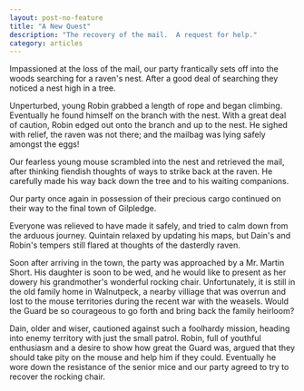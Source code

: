 ```yaml
---
layout: post-no-feature
title: "A New Quest"
description: "The recovery of the mail.  A request for help."
category: articles
---
```


Impassioned at the loss of the mail, our party frantically sets off into the woods
searching for a raven's nest.  After a good deal of searching they noticed a nest
high in a tree.

Unperturbed, young Robin grabbed a length of rope and began climbing.  Eventually
he found himself on the branch with the nest.  With a great deal of caution, Robin
edged out onto the branch and up to the nest.  He sighed with relief, the raven
was not there; and the mailbag was lying safely amongst the eggs!

Our fearless young mouse scrambled into the nest and retrieved the mail, after
thinking fiendish thoughts of ways to strike back at the raven.  He carefully made
his way back down the tree and to his waiting companions.

Our party once again in possession of their precious cargo continued on their way
to the final town of Gilpledge.

Everyone was relieved to have made it safely, and tried to calm down from the arduous
journey.  Quintain relaxed by updating his maps, but Dain's and Robin's tempers still
flared at thoughts of the dasterdly raven.

Soon after arriving in the town, the party was approached by a Mr. Martin Short. His
daughter is soon to be wed, and he would like to present as her dowery his grandmother's
wonderful rocking chair.  Unfortunately, it is still in the old family home in
Walnutpeck, a nearby villiage that was overrun and lost to the mouse territories
during the recent war with the weasels.  Would the Guard be so courageous to go forth
and bring back the family heirloom?

Dain, older and wiser, cautioned against such a foolhardy mission, heading into enemy
territory with just the small patrol.  Robin, full of youthful enthusiasm and a desire
to show how great the Guard was, argued that they should take pity on the mouse and
help him if they could.  Eventually he wore down the resistance of the senior mice
and our party agreed to try to recover the rocking chair.
